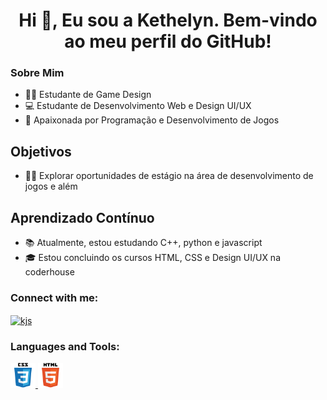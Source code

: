 <h1 align="center">Hi 👋, Eu sou a Kethelyn. Bem-vindo ao meu perfil do GitHub!</h1>
<h3> Sobre Mim </h3>

- 👩‍🎓 Estudante de Game Design
- 💻 Estudante de Desenvolvimento Web e Design UI/UX
- 🚀 Apaixonada por Programação e Desenvolvimento de Jogos

## Objetivos

- 👩‍💼 Explorar oportunidades de estágio na área de desenvolvimento de jogos e além

## Aprendizado Contínuo

- 📚 Atualmente, estou estudando C++, python e javascript
- 🎓 Estou concluindo os cursos HTML, CSS e Design UI/UX na coderhouse

<h3 align="left">Connect with me:</h3>
<p align="left">
<a href="[https://linkedin.com/in/kethelyn jhoanny skripnik](https://www.linkedin.com/in/kethelyn-jhoanny-skripnik-bb498a216/)" target="blank"><img align="center" src="https://raw.githubusercontent.com/rahuldkjain/github-profile-readme-generator/master/src/images/icons/Social/linked-in-alt.svg" alt="kjs" height="30" width="40" /></a>
</p>

<h3 align="left">Languages and Tools:</h3>
<p align="left"> <a href="https://www.w3schools.com/css/" target="_blank" rel="noreferrer"> <img src="https://raw.githubusercontent.com/devicons/devicon/master/icons/css3/css3-original-wordmark.svg" alt="css3" width="40" height="40"/> </a> <a href="https://www.w3.org/html/" target="_blank" rel="noreferrer"> <img src="https://raw.githubusercontent.com/devicons/devicon/master/icons/html5/html5-original-wordmark.svg" alt="html5" width="40" height="40"/> </a> </p>
